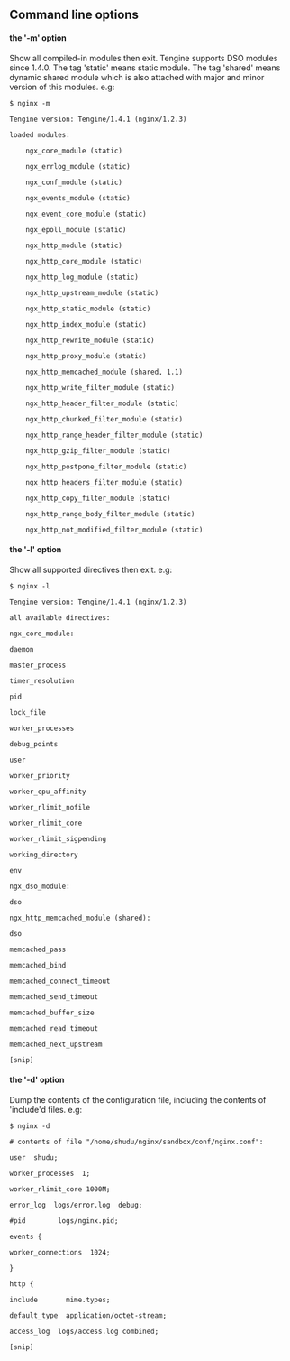 ## Command line options

#### the '-m' option

Show all compiled-in modules then exit. Tengine supports DSO modules since 1.4.0. The tag 'static' means static module. The tag 'shared' means dynamic shared module which is also attached with major and minor version of this modules. e.g:

```
$ nginx -m 

Tengine version: Tengine/1.4.1 (nginx/1.2.3)

loaded modules:

    ngx_core_module (static)

    ngx_errlog_module (static)

    ngx_conf_module (static)

    ngx_events_module (static)

    ngx_event_core_module (static)

    ngx_epoll_module (static)

    ngx_http_module (static)

    ngx_http_core_module (static)

    ngx_http_log_module (static)

    ngx_http_upstream_module (static)

    ngx_http_static_module (static)

    ngx_http_index_module (static)

    ngx_http_rewrite_module (static)

    ngx_http_proxy_module (static)

    ngx_http_memcached_module (shared, 1.1)

    ngx_http_write_filter_module (static)

    ngx_http_header_filter_module (static)

    ngx_http_chunked_filter_module (static)

    ngx_http_range_header_filter_module (static)

    ngx_http_gzip_filter_module (static)

    ngx_http_postpone_filter_module (static)

    ngx_http_headers_filter_module (static)

    ngx_http_copy_filter_module (static)

    ngx_http_range_body_filter_module (static)

    ngx_http_not_modified_filter_module (static)

```

#### the '-l' option

Show all supported directives then exit. e.g:

```
$ nginx -l 

Tengine version: Tengine/1.4.1 (nginx/1.2.3)

all available directives:

ngx_core_module:

daemon

master_process

timer_resolution

pid

lock_file

worker_processes

debug_points

user

worker_priority

worker_cpu_affinity

worker_rlimit_nofile

worker_rlimit_core

worker_rlimit_sigpending

working_directory

env

ngx_dso_module:

dso

ngx_http_memcached_module (shared):

dso

memcached_pass

memcached_bind

memcached_connect_timeout

memcached_send_timeout

memcached_buffer_size

memcached_read_timeout

memcached_next_upstream

[snip]
```

#### the '-d' option

Dump the contents of the configuration file, including the contents of 'include'd files. e.g:

```
$ nginx -d 

# contents of file "/home/shudu/nginx/sandbox/conf/nginx.conf":

user  shudu;

worker_processes  1;

worker_rlimit_core 1000M;

error_log  logs/error.log  debug;

#pid        logs/nginx.pid;

events {

worker_connections  1024;

}

http {

include       mime.types;

default_type  application/octet-stream;

access_log  logs/access.log combined;

[snip]

```
